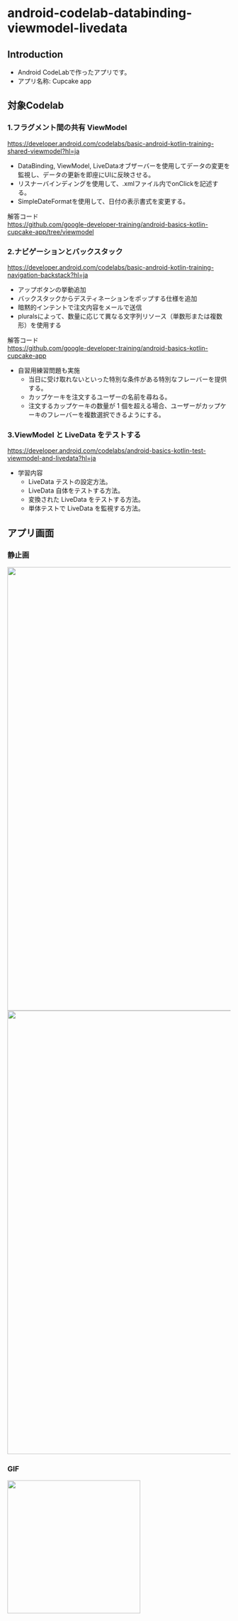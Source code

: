 # android-codelab-databinding-viewmodel-livedata

Introduction
------------
- Android CodeLabで作ったアプリです。
- アプリ名称: Cupcake app  
  
対象Codelab
------------

### 1.フラグメント間の共有 ViewModel ###
https://developer.android.com/codelabs/basic-android-kotlin-training-shared-viewmodel?hl=ja

- DataBinding, ViewModel, LiveDataオブザーバーを使用してデータの変更を監視し、データの更新を即座にUIに反映させる。
- リスナーバインディングを使用して、.xmlファイル内でonClickを記述する。
- SimpleDateFormatを使用して、日付の表示書式を変更する。

解答コード  
https://github.com/google-developer-training/android-basics-kotlin-cupcake-app/tree/viewmodel

### 2.ナビゲーションとバックスタック ###
https://developer.android.com/codelabs/basic-android-kotlin-training-navigation-backstack?hl=ja

- アップボタンの挙動追加
- バックスタックからデスティネーションをポップする仕様を追加
- 暗黙的インテントで注文内容をメールで送信
- pluralsによって、数量に応じて異なる文字列リソース（単数形または複数形）を使用する

解答コード  
https://github.com/google-developer-training/android-basics-kotlin-cupcake-app

- 自習用練習問題も実施
  - 当日に受け取れないといった特別な条件がある特別なフレーバーを提供する。
  - カップケーキを注文するユーザーの名前を尋ねる。
  - 注文するカップケーキの数量が 1 個を超える場合、ユーザーがカップケーキのフレーバーを複数選択できるようにする。
  
### 3.ViewModel と LiveData をテストする ###
https://developer.android.com/codelabs/android-basics-kotlin-test-viewmodel-and-livedata?hl=ja
  
- 学習内容
  - LiveData テストの設定方法。
  - LiveData 自体をテストする方法。
  - 変換された LiveData をテストする方法。
  - 単体テストで LiveData を監視する方法。
  
アプリ画面
----  
### 静止画 ###
<img src="https://user-images.githubusercontent.com/88254716/205563201-9ad3ebb3-ff45-4ca6-8e63-ed0e7570dc4f.png" width="1000">
<img src="https://user-images.githubusercontent.com/88254716/205563239-9ed720fe-5335-4c71-b08d-8dbec0bf4e16.png" width="1000">
  
### GIF ###  
<img src="https://user-images.githubusercontent.com/88254716/205563126-52bd021d-572b-4599-b3a2-71618be4b56c.gif" width="300">

